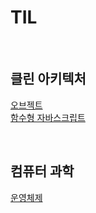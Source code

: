 # TIL

<br>

## 클린 아키텍처

[오브젝트](https://github.com/noy3928/TIL/tree/main/Books/Object)   
[함수형 자바스크립트](https://github.com/noy3928/TIL/tree/main/Books/FunctionalJavascript)

<br>

## 컴퓨터 과학 

[운영체제](https://github.com/noy3928/TIL/tree/main/ComputerScience/OperatingSystem) 
